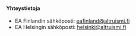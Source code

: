 #### Yhteystietoja

* EA Finlandin sähköposti: [eafinland@altruismi.fi](eafinland@altruismi.fi)
* EA Helsingin sähköposti: [helsinki@altruismi.fi](helsinki@altruismi.fi)
